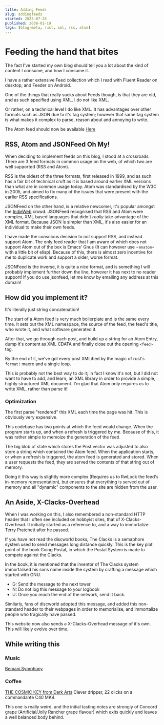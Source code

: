 ```yaml
---
title: Adding Feeds
slug: addingfeeds
started: 2023-07-28
published: 2038-01-19
tags: [blog-meta, rust, xml, rss, atom]
---
```


# Feeding the hand that bites

The fact I've started my own blog should tell you a lot about the kind of
content I consume, and how I consume it.

I have a rather extensive Feed collection which I read with Fluent Reader on
desktop, and Feeder on Android.

One of the things that really sucks about Feeds though, is that they are old,
and as such specified using XML. I do not like XML.

Or rather, on a technical level I do like XML. It has advantages over other
formats such as JSON due to it's tag system; however that same tag system is
what makes it complex to parse, reason about and annoying to write.

The Atom feed should now be available [Here](whydoesntmycode.work/feeds/atom.xml)

## RSS, Atom and JSONFeed Oh My!
When deciding to implement feeds on this blog, I stood at a crossroads. There
are 3 feed formats in common usage on the web, of which two are well supported
(RSS and Atom).

RSS is the oldest of the three formats, first released in 1999, and as such has
a fair bit of technical cruft as it is based around earlier XML versions than
what are in common usage today. Atom was standardised by the W3C in 2005, and
aimed to fix many of the issues that were present with the earlier RSS
specifications.

JSONFeed on the other hand, is a relative newcomer, it's popular amongst the
[IndieWeb](https://indieweb.org/) crowd. JSONFeed recognised that RSS and Atom
were complex, XML based languages that didn't _really_ take advantage of the XML
format. Because JSON is simpler than XML, it's also easier for an individual to
make their own feeds.

I have made the conscious decision to not support RSS, and instead support Atom.
The only feed reader that I am aware of which does not support Atom out of the
box is Emacs' Gnus (It can however use ¬`nnatom`¬ with a little bit of elisp).
Because of this, there is almost zero incentive for me to duplicate work and
support a older, worse format.

JSONFeed is the inverse, it is quite a nice format, and is something I will
probably implement further down the line, however it has next to no reader
support! If you do use jsonfeed, let me know by emailing any address at this
domain!

## How did you implement it?
It's literally just string concatenation!

The start of a Atom feed is very much boilerplate and is the same every time. It
sets out the XML namespace, the source of the feed, the feed's title, who wrote
it, and what software generated it.

After that, we go through each post, and build up a string for an Atom Entry,
dump it's content as XML CDATA and finally close out the opening ``<feed>`` tag.

By the end of it, we've got every post XMLified by the magic of rust's
``format!`` macro and a single loop.

This is probably not the best way to do it; in fact I know it's not, but I did
not want to have to add, and learn, an XML library in order to provide a simple,
highly structured XML document. I'm glad that Atom only requires us to write
XML, rather than parse it!

### Optimization

The first parse "rendered" this XML each time the page was hit. This is
obviously very expensive.

This codebase has two points at which the feed would change. When the program
starts up, and when a refresh is triggered by me. Because of this, it was rather
simple to memoize the generation of the feed.

The big blob of state which stores the Post vector was adjusted to also store a
string which contained the Atom feed.
When the application starts, or when a refresh is triggered, the atom feed is
generated and stored. When a user requests the feed, they are served the
contents of that string out of memory.

Doing it this way is slightly more complex (Requires us to RwLock the feed's
in-memory representation), but ensures that everything is served out of memory
and all "dynamic" components to the site are hidden from the user.

## An Aside, X-Clacks-Overhead
When I was working on this, I also remembered a non-standard HTTP header that I
often see included on hobbyist sites, that of X-Clacks-Overhead. It initially
started as a reference to, and a way to immortalize Terry Pratchett after he
passed.

If you have not read the discworld books, The Clacks is a semaphore system used
to send messages long distance quickly. This is the key plot point of the book
Going Postal, in which the Postal System is made to compete against the Clacks.

In the book, it is mentioned that the inventor of The Clacks system immortalised
his sons name inside the system by crafting a message which started with GNU.

- G: Send the message to the next tower
- N: Do not log this message to your logbook
- U: Once you reach the end of the network, send it back.

Similarly, fans of discworld adopted this message, and added this non-standard
header to their webpages in order to memorialise, and immortalize people who
tragically have passed.

This website now also sends a X-Clacks-Overhead message of it's own. This will
likely evolve over time.

## While writing this

### Music
[Bemani Symphony](https://www.youtube.com/watch?v=UFnU1G53330&list=PL85SVkB-NjYLtemXCtGR9IYXhzBLCJxWV)

### Coffee
[THE COSMIC KEY from Dark
Arts](https://www.darkartscoffee.co.uk/collections/filter/products/the-cosmic-key-colombia)
Clever dripper, 22 clicks on a commandante C40 MK4.

This one is really weird, and the initial tasting notes are strongly of Concord
grape (Artificial/Jolly Rancher grape flavour) which exits quickly and leaves a
well balanced body behind.

